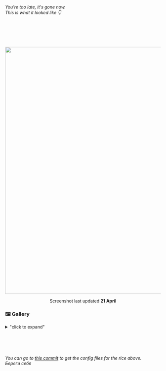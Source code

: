 ###### You're too late, it's gone now. <br>This is what it looked like 👇

<br><br><br>

<p align="center"><img src="https://github.com/0fie/Maika/blob/main/docs/images/rice/v1/rice.png" width="800px" /><br></p>
<p align="center">Screenshot last updated <b>21 April</b></p>

### 🖼️ Gallery

<details>
   <summary>
      "click to expand"
   </summary>
   <p align="center">
      Kitty + Nushell + Starship + Cava
      <img src="https://github.com/0fie/Maika/blob/main/docs/images/rice/v1/term.png" width="800px" /><br>
   </p>

   <p align="center">
      App Launcher (rofi-wayland)
      <img src="https://github.com/0fie/Maika/blob/main/docs/images/rice/v1/rofi.png" width="800px" /><br>
   </p>

   <p align="center">
      Neovim (left) and Yazi (right)
      <img src="https://github.com/0fie/Maika/blob/main/docs/images/rice/v1/cli.png" width="800px" /><br>
   </p>
</details>

<br><br><br>

###### You can go to [this commit](https://github.com/0fie/Maika/tree/d93a048fe8f69b9bdebd44c81748bbfff3223a03) to get the config files for the rice above. <br>Береги себя
